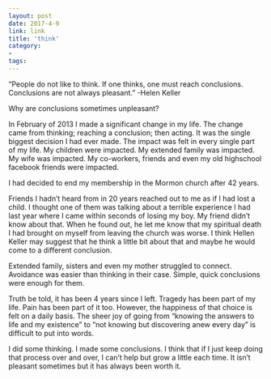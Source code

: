 ```yaml
---
layout: post
date: 2017-4-9
link: link
title: 'think'
category:
- 
tags:
---
```

“People do not like to think. If one thinks, one must reach conclusions. Conclusions are not always pleasant.” -Helen Keller

Why are conclusions sometimes unpleasant?

In February of 2013 I made a significant change in my life. The change came from thinking; reaching a conclusion; then acting. It was the single biggest decision I had ever made. The impact was felt in every single part of my life. My children were impacted. My extended family was impacted. My wife was impacted. My co-workers, friends and even my old highschool facebook friends were impacted.

I had decided to end my membership in the Mormon church after 42 years.

Friends I hadn’t heard from in 20 years reached out to me as if I had lost a child. I thought one of them was talking about a terrible experience I had last year where I came within seconds of losing my boy. My friend didn’t know about that. When he found out, he let me know that my spiritual death I had brought on myself from leaving the church was worse. I think Hellen Keller may suggest that he think a little bit about that and maybe he would come to a different conclusion.

Extended family, sisters and even my mother struggled to connect. Avoidance was easier than thinking in their case. Simple, quick conclusions were enough for them.

Truth be told, it has been 4 years since I left. Tragedy has been part of my life. Pain has been part of it too. However, the happiness of that choice is felt on a daily basis. The sheer joy of going from “knowing the answers to life and my existence” to “not knowing but discovering anew every day” is difficult to put into words.

I did some thinking. I made some conclusions. I think that if I just keep doing that process over and over, I can’t help but grow a little each time. It isn’t pleasant sometimes but it has always been worth it.